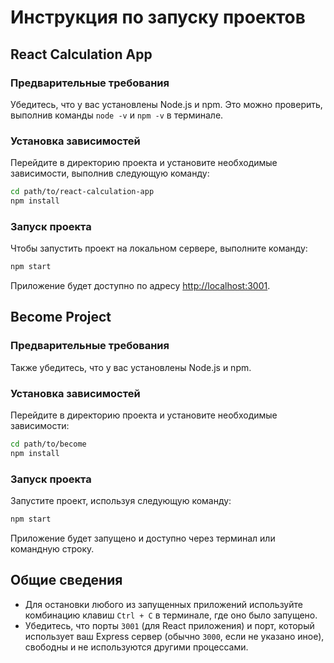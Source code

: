 # Инструкция по запуску проектов

## React Calculation App

### Предварительные требования
Убедитесь, что у вас установлены Node.js и npm. Это можно проверить, выполнив команды `node -v` и `npm -v` в терминале.

### Установка зависимостей
Перейдите в директорию проекта и установите необходимые зависимости, выполнив следующую команду:

```bash
cd path/to/react-calculation-app
npm install
```

### Запуск проекта
Чтобы запустить проект на локальном сервере, выполните команду:

```bash
npm start
```

Приложение будет доступно по адресу [http://localhost:3001](http://localhost:3001).

## Become Project

### Предварительные требования
Также убедитесь, что у вас установлены Node.js и npm.

### Установка зависимостей
Перейдите в директорию проекта и установите необходимые зависимости:

```bash
cd path/to/become
npm install
```

### Запуск проекта
Запустите проект, используя следующую команду:

```bash
npm start
```

Приложение будет запущено и доступно через терминал или командную строку.

## Общие сведения
- Для остановки любого из запущенных приложений используйте комбинацию клавиш `Ctrl + C` в терминале, где оно было запущено.
- Убедитесь, что порты `3001` (для React приложения) и порт, который использует ваш Express сервер (обычно `3000`, если не указано иное), свободны и не используются другими процессами.
